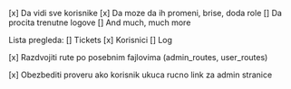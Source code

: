 [x] Da vidi sve korisnike
[x] Da moze da ih promeni, brise, doda role
[] Da procita trenutne logove
[] And much, much more

Lista pregleda:
[] Tickets
[x] Korisnici
[] Log

[x] Razdvojiti rute po posebnim fajlovima (admin_routes, user_routes)

[x] Obezbediti proveru ako korisnik ukuca rucno link za admin stranice
